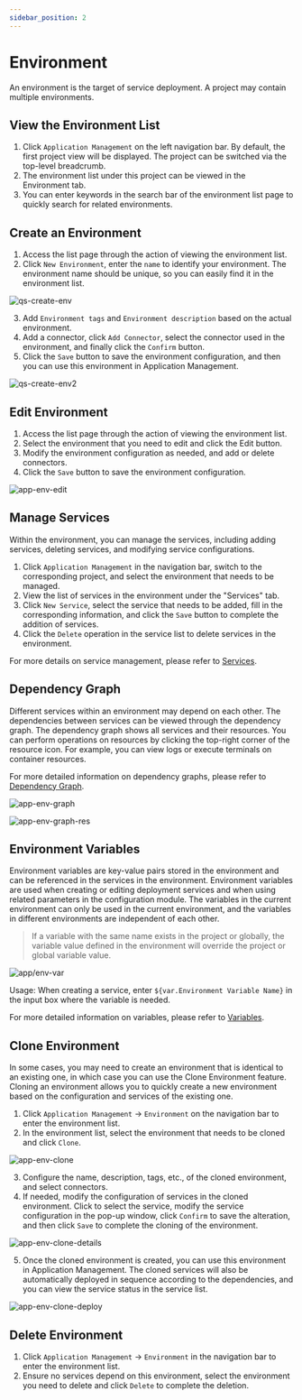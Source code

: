```yaml
---
sidebar_position: 2
---
```


# Environment

An environment is the target of service deployment. A project may contain multiple environments.

## View the Environment List

1. Click `Application Management` on the left navigation bar. By default, the first project view will be displayed. The project can be switched via the top-level breadcrumb.
2. The environment list under this project can be viewed in the Environment tab.
3. You can enter keywords in the search bar of the environment list page to quickly search for related environments.

## Create an Environment

1. Access the list page through the action of viewing the environment list.
2. Click `New Environment`, enter the `name` to identify your environment. The environment name should be unique, so you can easily find it in the environment list.

![qs-create-env](/img/v0.3.0/quickstart/qs-create-env-en.png)

3. Add `Environment tags` and `Environment description` based on the actual environment.
4. Add a connector, click `Add Connector`, select the connector used in the environment, and finally click the `Confirm` button.
5. Click the `Save` button to save the environment configuration, and then you can use this environment in Application Management.

![qs-create-env2](/img/v0.3.0/quickstart/qs-create-env2-en.png)

## Edit Environment

1. Access the list page through the action of viewing the environment list.
2. Select the environment that you need to edit and click the Edit button.
3. Modify the environment configuration as needed, and add or delete connectors.
4. Click the `Save` button to save the environment configuration.

![app-env-edit](/img/v0.3.0/application/environment/app-env-edit-en.png)

## Manage Services

Within the environment, you can manage the services, including adding services, deleting services, and modifying service configurations.
1. Click `Application Management` in the navigation bar, switch to the corresponding project, and select the environment that needs to be managed.
2. View the list of services in the environment under the "Services" tab.
3. Click `New Service`, select the service that needs to be added, fill in the corresponding information, and click the `Save` button to complete the addition of services.
4. Click the `Delete` operation in the service list to delete services in the environment.

For more details on service management, please refer to [Services](/application/service).

## Dependency Graph

Different services within an environment may depend on each other. The dependencies between services can be viewed through the dependency graph. The dependency graph shows all services and their resources. You can perform operations on resources by clicking the top-right corner of the resource icon. For example, you can view logs or execute terminals on container resources.

For more detailed information on dependency graphs, please refer to [Dependency Graph](/application/graph).

![app-env-graph](/img/v0.3.0/application/environment/app-env-graph-en.png)

![app-env-graph-res](/img/v0.3.0/application/environment/app-env-graph-res-en.png)

## Environment Variables

Environment variables are key-value pairs stored in the environment and can be referenced in the services in the environment. Environment variables are used when creating or editing deployment services and when using related parameters in the configuration module. The variables in the current environment can only be used in the current environment, and the variables in different environments are independent of each other.
> If a variable with the same name exists in the project or globally, the variable value defined in the environment will override the project or global variable value.

![app/env-var](/img/v0.3.0/application/environment/app-env-var-en.png)

Usage: When creating a service, enter `${var.Environment Variable Name}` in the input box where the variable is needed.

For more detailed information on variables, please refer to [Variables](/operation/variable).

## Clone Environment

In some cases, you may need to create an environment that is identical to an existing one, in which case you can use the Clone Environment feature. Cloning an environment allows you to quickly create a new environment based on the configuration and services of the existing one.
1. Click `Application Management` -> `Environment` on the navigation bar to enter the environment list.
2. In the environment list, select the environment that needs to be cloned and click `Clone`.

![app-env-clone](/img/v0.3.0/application/environment/app-env-clone-en.png)

3. Configure the name, description, tags, etc., of the cloned environment, and select connectors.
4. If needed, modify the configuration of services in the cloned environment. Click to select the service, modify the service configuration in the pop-up window, click `Confirm` to save the alteration, and then click `Save` to complete the cloning of the environment.

![app-env-clone-details](/img/v0.3.0/application/environment/app-env-clone-details-en.png)

5. Once the cloned environment is created, you can use this environment in Application Management. The cloned services will also be automatically deployed in sequence according to the dependencies, and you can view the service status in the service list.

![app-env-clone-deploy](/img/v0.3.0/application/environment/app-env-clone-deploy-en.png)

## Delete Environment

1. Click `Application Management` -> `Environment` in the navigation bar to enter the environment list.
2. Ensure no services depend on this environment, select the environment you need to delete and click `Delete` to complete the deletion.
